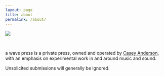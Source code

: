 ```yaml
---
layout: page
title: about
permalink: /about/
---
```


![]({{site.url}}/assets/AWP-LOGO.jpg)

<br/>

a wave press is a private press, owned and operated by [Casey Anderson](http://caseyanderson.com/), with an emphasis on experimental work in and around music and sound.


Unsolicited submissions will generally be ignored.
